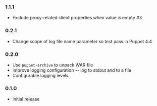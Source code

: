 ### 1.1.1
* Exclude proxy-related client properties when value is empty #3

### 0.2.1
* Change scope of log file name parameter so test pass in Puppet 4.4

### 0.2.0
* Use `puppet-archive` to unpack WAR file
* Improve logging configuration -- log to stdout and to a file
* Configurable logging levels

### 0.1.0
* Initial release

